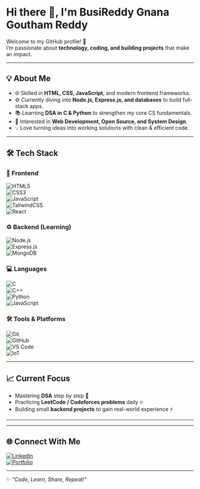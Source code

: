 # Hi there 👋, I'm BusiReddy Gnana Goutham Reddy  

Welcome to my GitHub profile! 🚀  
I’m passionate about **technology, coding, and building projects** that make an impact.  

---

## 💡 About Me  
- 🌐 Skilled in **HTML, CSS, JavaScript**, and modern frontend frameworks.  
- ⚙️ Currently diving into **Node.js, Express.js, and databases** to build full-stack apps.  
- 📚 Learning **DSA in C & Python** to strengthen my core CS fundamentals.  
- 🎯 Interested in **Web Development, Open Source, and System Design**.  
- 💡 Love turning ideas into working solutions with clean & efficient code.  

---

## 🛠️ Tech Stack  

### 🎨 Frontend  
![HTML5](https://img.shields.io/badge/HTML5-E34F26?style=for-the-badge&logo=html5&logoColor=white)  
![CSS3](https://img.shields.io/badge/CSS3-1572B6?style=for-the-badge&logo=css3&logoColor=white)  
![JavaScript](https://img.shields.io/badge/JavaScript-F7DF1E?style=for-the-badge&logo=javascript&logoColor=black)  
![TailwindCSS](https://img.shields.io/badge/TailwindCSS-38B2AC?style=for-the-badge&logo=tailwind-css&logoColor=white)  
![React](https://img.shields.io/badge/React-20232A?style=for-the-badge&logo=react&logoColor=61DAFB)  

### ⚙️ Backend (Learning)  
![Node.js](https://img.shields.io/badge/Node.js-339933?style=for-the-badge&logo=node.js&logoColor=white)  
![Express.js](https://img.shields.io/badge/Express.js-000000?style=for-the-badge&logo=express&logoColor=white)  
![MongoDB](https://img.shields.io/badge/MongoDB-47A248?style=for-the-badge&logo=mongodb&logoColor=white)  

### 💻 Languages  
![C](https://img.shields.io/badge/C-A8B9CC?style=for-the-badge&logo=c&logoColor=white)  
![C++](https://img.shields.io/badge/C++-00599C?style=for-the-badge&logo=cplusplus&logoColor=white)  
![Python](https://img.shields.io/badge/Python-3776AB?style=for-the-badge&logo=python&logoColor=white)  
![JavaScript](https://img.shields.io/badge/JavaScript-F7DF1E?style=for-the-badge&logo=javascript&logoColor=black)  

### 🛠 Tools & Platforms  
![Git](https://img.shields.io/badge/Git-F05032?style=for-the-badge&logo=git&logoColor=white)  
![GitHub](https://img.shields.io/badge/GitHub-121011?style=for-the-badge&logo=github&logoColor=white)  
![VS Code](https://img.shields.io/badge/VS%20Code-007ACC?style=for-the-badge&logo=visual-studio-code&logoColor=white)  
![IoT](https://img.shields.io/badge/IoT-008C99?style=for-the-badge&logo=internetofthings&logoColor=white)  

---

## 📈 Current Focus  
- Mastering **DSA** step by step 📘  
- Practicing **LeetCode / Codeforces problems** daily 🔥  
- Building small **backend projects** to gain real-world experience ⚡  

---



---

## 🌐 Connect With Me  
[![LinkedIn](https://img.shields.io/badge/LinkedIn-0A66C2?style=for-the-badge&logo=linkedin&logoColor=white)](https://www.linkedin.com/in/busireddy-gnana-goutham-reddy/)  
[![Portfolio](https://img.shields.io/badge/Portfolio-FF5722?style=for-the-badge&logo=google-chrome&logoColor=white)](https://gouthamreddy18.github.io/Portfolio-app/)  

---

✨ *“Code, Learn, Share, Repeat!”*  
